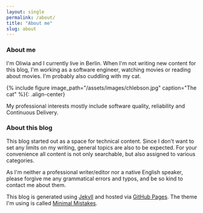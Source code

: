 ```yaml
---
layout: single
permalink: /about/
title: "About me"
slug: about
---
```


### About me
I'm Oliwia and I currently live in Berlin. When I'm not writing new content for this blog, I'm working as a software engineer, watching movies or reading about movies. I'm probably also cuddling with my cat.

{% include figure image_path="/assets/images/chlebson.jpg" caption="The cat" %}{: .align-center}

My professional interests mostly include software quality, reliability and Continuous Delivery.

### About this blog
This blog started out as a space for technical content. Since I don't want to set any limits on my writing, general topics are also to be expected. For your convenience all content is not only searchable, but also assigned to various categories.

As I'm neither a professional writer/editor nor a native English speaker, please forgive me any grammatical errors and typos, and be so kind to contact me about them.

This blog is generated using [Jekyll](https://jekyllrb.com/) and hosted via [GitHub Pages](https://pages.github.com/). The theme I'm using is called [Minimal Mistakes](https://mmistakes.github.io/minimal-mistakes/).

